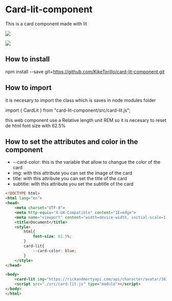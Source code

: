 # Card-lit-component

This is a card component made with lit

![](https://github.com/KikeTorillo/imagenes/blob/main/card.png?raw=true)

![](https://github.com/KikeTorillo/imagenes/blob/main/card2.png?raw=true)

## How to install

npm install --save git+https://github.com/KikeTorillo/card-lit-component.git

## How to import

it is necesary to import the class which is saves in node modules folder

import { CardLit } from "card-lit-component/src/card-lit.js";

this web component use a Relative length unit REM so it is necesary to reset de html font size with 62.5%

## How to set the attributes and color in the component  

- --card-color: this is the variable that allow to changue the color of the card
- img: with this attribute you can set the image of the card
- title: with this attribute you can set the title of the card
- subtitle: with this attribute you set the subtitle of the card

```html
<!DOCTYPE html>
<html lang="en">
<head>
    <meta charset="UTF-8">
    <meta http-equiv="X-UA-Compatible" content="IE=edge">
    <meta name="viewport" content="width=device-width, initial-scale=1.0">
    <title>Document</title>
    <style>
        html{
            font-size: 62.5%;
        }
        card-lit{
            --card-color: blue;
        }
    </style>
</head>

<body>
    <card-lit img="https://rickandmortyapi.com/api/character/avatar/361.jpeg" title="Rick sanchez" subtitle="status: alive" ></card-lit>
    <script src="./src/card-lit.js" type="module"></script>
</body>
</html>
```